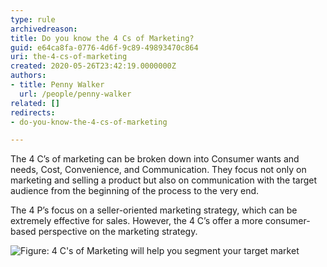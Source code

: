 ```yaml
---
type: rule
archivedreason: 
title: Do you know the 4 Cs of Marketing?
guid: e64ca8fa-0776-4d6f-9c89-49893470c864
uri: the-4-cs-of-marketing
created: 2020-05-26T23:42:19.0000000Z
authors:
- title: Penny Walker
  url: /people/penny-walker
related: []
redirects:
- do-you-know-the-4-cs-of-marketing

---
```


The 4 C’s of marketing can be broken down into Consumer wants and needs, Cost, Convenience, and Communication. They focus not only on marketing and selling a product but also on communication with the target audience from the beginning of the process to the very end.

<!--endintro-->

The 4 P’s focus on a seller-oriented marketing strategy, which can be extremely effective for sales. However, the 4 C’s offer a more consumer-based perspective on the marketing strategy.

![Figure: 4 C's of Marketing will help you segment your target market](4-cs-mkt.png)
